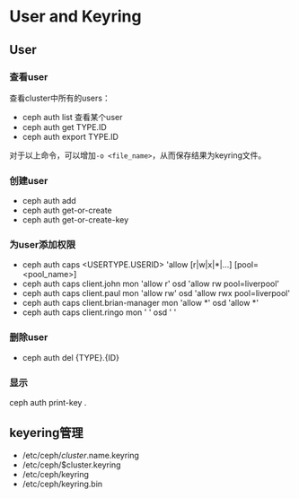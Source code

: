 # User and Keyring
## User
### 查看user
查看cluster中所有的users：
* ceph auth list
查看某个user
* ceph auth get TYPE.ID
* ceph auth export TYPE.ID

对于以上命令，可以增加`-o <file_name>`，从而保存结果为keyring文件。

### 创建user
* ceph auth add
* ceph auth get-or-create
* ceph auth get-or-create-key

### 为user添加权限
* ceph auth caps <USERTYPE.USERID> <daemon> 'allow [r|w|x|*|...] [pool=<pool_name>]
* ceph auth caps client.john mon 'allow r' osd 'allow rw pool=liverpool'
* ceph auth caps client.paul mon 'allow rw' osd 'allow rwx pool=liverpool'
* ceph auth caps client.brian-manager mon 'allow *' osd 'allow *'
* ceph auth caps client.ringo mon ' ' osd ' '

### 删除user
* ceph auth del {TYPE}.{ID}

### 显示
ceph auth print-key <TYPE>.<ID>

## keyering管理
* /etc/ceph/$cluster.$name.keyring
* /etc/ceph/$cluster.keyring
* /etc/ceph/keyring
* /etc/ceph/keyring.bin
